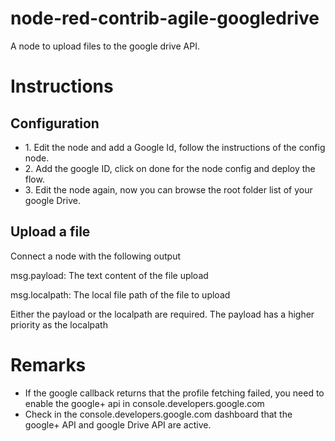 <!--
# Copyright (C) 2017 ROMBIT.
# All rights reserved. This program and the accompanying materials
# are made available under the terms of the Eclipse Public License v1.0
# which accompanies this distribution, and is available at
# http://www.eclipse.org/legal/epl-v10.html
# 
# Contributors:
#     ROMBIT - initial API and implementation
-->

# node-red-contrib-agile-googledrive

<p>A node to upload files to the google drive API. </p>
<h1>Instructions</h1>
<h2>Configuration</h2>
<ul>
    <li>1. Edit the node and add a Google Id, follow the instructions of the config node.</li>
    <li>2. Add the google ID, click on done for the node config and deploy the flow.</li>
    <li>3. Edit the node again, now you can browse the root folder list of your google Drive.</li>
</ul>
<h2>Upload a file</h2>
<p>Connect a node with the following output</p>
<p>msg.payload: The text content of the file upload</p>
<p>msg.localpath: The local file path of the file to upload</p>
<p>Either the payload or the localpath are required. The payload has a higher priority as the localpath</p>

<h1>Remarks</h1>

<ul>
    <li>If the google callback returns that the profile fetching failed, you need to enable the google+ api in console.developers.google.com</li>
    <li>Check in the console.developers.google.com dashboard that the google+ API and google Drive API are active.</li>
</ul>
